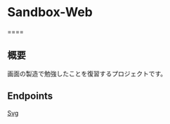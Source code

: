 # Sandbox-Web
====

## 概要
画面の製造で勉強したことを復習するプロジェクトです。

## Endpoints

[Svg][]

[Svg]: http://localhost:8081/SandboxWeb/svg/sample     "Svg"